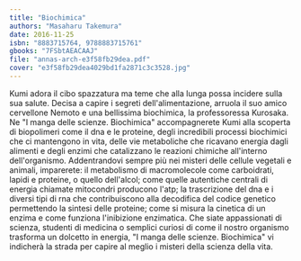 ```yaml
---
title: "Biochimica"
authors: "Masaharu Takemura"
date: 2016-11-25
isbn: "8883715764, 9788883715761"
gbooks: "7FSbtAEACAAJ"
file: "annas-arch-e3f58fb29dea.pdf"
cover: "e3f58fb29dea4029bd1fa2871c3c3528.jpg"
---
```


Kumi adora il cibo spazzatura ma teme che alla lunga possa incidere sulla sua salute. Decisa a capire i segreti dell'alimentazione, arruola il suo amico cervellone Nemoto e una bellissima biochimica, la professoressa Kurosaka. Ne "I manga delle scienze. Biochimica" accompagnerete Kumi alla scoperta di biopolimeri come il dna e le proteine, degli incredibili processi biochimici che ci mantengono in vita, delle vie metaboliche che ricavano energia dagli alimenti e degli enzimi che catalizzano le reazioni chimiche all'interno dell'organismo. Addentrandovi sempre più nei misteri delle cellule vegetali e animali, imparerete: il metabolismo di macromolecole come carboidrati, lapidi e proteine, o quello dell'alcol; come quelle autentiche centrali di energia chiamate mitocondri producono l'atp; la trascrizione del dna e i diversi tipi di rna che contribuiscono alla decodifica del codice genetico permettendo la sintesi delle proteine; come si misura la cinetica di un enzima e come funziona l'inibizione enzimatica. Che siate appassionati di scienza, studenti di medicina o semplici curiosi di come il nostro organismo trasforma un dolcetto in energia, "I manga delle scienze. Biochimica" vi indicherà la strada per capire al meglio i misteri della scienza della vita.

